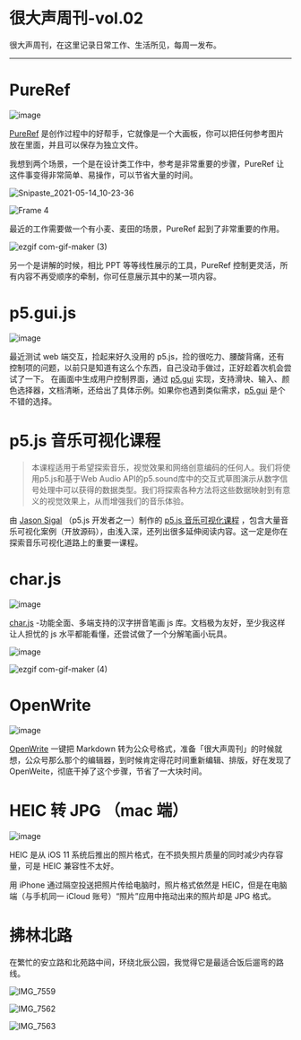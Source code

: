 # 很大声周刊-vol.02
很大声周刊，在这里记录日常工作、生活所见，每周一发布。
***
# PureRef
![image](https://user-images.githubusercontent.com/20842136/118210185-afaa3f00-b49c-11eb-97c4-beeed15b3a3c.png)

[PureRef](https://www.pureref.com/) 是创作过程中的好帮手，它就像是一个大画板，你可以把任何参考图片放在里面，并且可以保存为独立文件。

我想到两个场景，一个是在设计类工作中，参考是非常重要的步骤，PureRef 让这件事变得非常简单、易操作，可以节省大量的时间。

![Snipaste_2021-05-14_10-23-36](https://user-images.githubusercontent.com/20842136/118211473-bc2f9700-b49e-11eb-9a97-c1db6ea3c638.png)

![Frame 4](https://user-images.githubusercontent.com/20842136/118249626-2fa1ca80-b4d8-11eb-8f32-186558f2ecd7.png)

最近的工作需要做一个有小麦、麦田的场景，PureRef 起到了非常重要的作用。

![ezgif com-gif-maker (3)](https://user-images.githubusercontent.com/20842136/118214043-aa032800-b4a1-11eb-832f-7425292cb288.gif)

另一个是讲解的时候，相比 PPT 等等线性展示的工具，PureRef 控制更灵活，所有内容不再受顺序的牵制，你可任意展示其中的某一项内容。

# p5.gui.js

![image](https://user-images.githubusercontent.com/20842136/118215264-cc964080-b4a3-11eb-8a29-2b55d52c3132.png)

最近测试 web 端交互，捡起来好久没用的 p5.js，捡的很吃力、腰酸背痛，还有控制项的问题，以前只是知道有这么个东西，自己没动手做过，正好趁着次机会尝试了一下。
在画面中生成用户控制界面，通过 [p5.gui](https://github.com/bitcraftlab/p5.gui) 实现，支持滑块、输入、颜色选择器，文档清晰，还给出了具体示例。如果你也遇到类似需求，[p5.gui](https://github.com/bitcraftlab/p5.gui) 是个不错的选择。

# p5.js 音乐可视化课程
>本课程适用于希望探索音乐，视觉效果和网络创意编码的任何人。我们将使用p5.js和基于Web Audio API的p5.sound库中的交互式草图演示从数字信号处理中可以获得的数据类型。我们将探索各种方法将这些数据映射到有意义的视觉效果上，从而增强我们的音乐体验。

由 [Jason Sigal](https://github.com/therewasaguy) （p5.js 开发者之一）制作的 [p5.js 音乐可视化课程](https://github.com/therewasaguy/p5-music-viz) ，包含大量音乐可视化案例（开放源码），由浅入深，还列出很多延伸阅读内容。这一定是你在探索音乐可视化道路上的重要一课程。

# char.js
![image](https://user-images.githubusercontent.com/20842136/118214257-fd757600-b4a1-11eb-96ae-40ff58fbfb4e.png)

[char.js](https://github.com/theajack/cnchar) -功能全面、多端支持的汉字拼音笔画 js 库。文档极为友好，至少我这样让人担忧的 js 水平都能看懂，还尝试做了一个分解笔画小玩具。

![image](https://user-images.githubusercontent.com/20842136/118214604-9ad0aa00-b4a2-11eb-8088-ca164dfce03c.png)

![ezgif com-gif-maker (4)](https://user-images.githubusercontent.com/20842136/118214871-234f4a80-b4a3-11eb-9a30-55f3a2e7cadf.gif)

# OpenWrite
![image](https://user-images.githubusercontent.com/20842136/118216340-eb95d200-b4a5-11eb-96db-a5d3b98c0dcf.png)

 [OpenWrite](https://md.openwrite.cn/?from=didi) 一键把 Markdown 转为公众号格式，准备「很大声周刊」的时候就想，公众号那么那个的编辑器，到时候肯定得花时间重新编辑、排版，好在发现了 OpenWeite，彻底干掉了这个步骤，节省了一大块时间。

 # HEIC 转 JPG （mac 端）
![image](https://user-images.githubusercontent.com/20842136/118423577-e760f300-b6f7-11eb-888c-17ce9b5eaed4.png)

HEIC 是从 iOS 11 系统后推出的照片格式，在不损失照片质量的同时减少内存容量，可是 HEIC 兼容性不太好。

用 iPhone 通过隔空投送把照片传给电脑时，照片格式依然是 HEIC，但是在电脑端（与手机同一 iCloud 账号）“照片”应用中拖动出来的照片却是 JPG 格式。

 # 拂林北路
 在繁忙的安立路和北苑路中间，环绕北辰公园，我觉得它是最适合饭后遛弯的路线。

 ![IMG_7559](https://user-images.githubusercontent.com/20842136/118422803-7d941980-b6f6-11eb-9f94-811ca59c4ad0.jpeg)

 ![IMG_7562](https://user-images.githubusercontent.com/20842136/118422745-60f7e180-b6f6-11eb-8814-d4e2d587a233.jpeg)

 ![IMG_7563](https://user-images.githubusercontent.com/20842136/118422775-70772a80-b6f6-11eb-9c47-79992e0ca625.jpeg)
